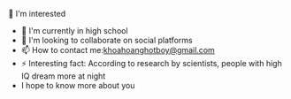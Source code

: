 👀 I'm interested
- 🌱 I'm currently in high school
- 💞️ I'm looking to collaborate on social platforms
- 📫 How to contact me:khoahoanghotboy@gmail.com
- ⚡ Interesting fact: According to research by scientists, people with high IQ dream more at night
- I hope to know more about you
